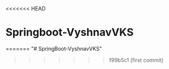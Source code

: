 <<<<<<< HEAD
# Springboot-VyshnavVKS
=======
"# SpringBoot-VyshnavVKS" 
>>>>>>> f99b5c1 (first commit)
